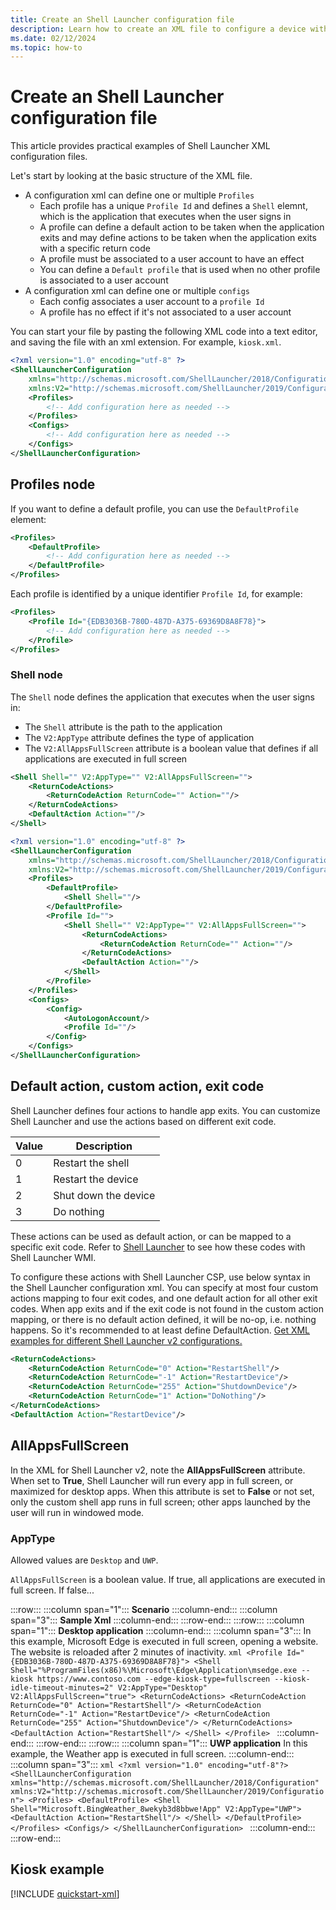 ```yaml
---
title: Create an Shell Launcher configuration file
description: Learn how to create an XML file to configure a device with Shell Launcher.
ms.date: 02/12/2024
ms.topic: how-to
---
```


# Create an Shell Launcher configuration file

This article provides practical examples of Shell Launcher XML configuration files.

Let's start by looking at the basic structure of the XML file.

- A configuration xml can define one or multiple `Profiles`
  - Each profile has a unique `Profile Id` and defines a `Shell` elemnt, which is the application that executes when the user signs in
  - A profile can define a default action to be taken when the application exits and may define actions to be taken when the application exits with a specific return code
  - A profile must be associated to a user account to have an effect
  - You can define a `Default profile` that is used when no other profile is associated to a user account
- A configuration xml can define one or multiple `configs`
  - Each config associates a user account to a `profile Id`
  - A profile has no effect if it's not associated to a user account

You can start your file by pasting the following XML code into a text editor, and saving the file with an xml extension. For example, `kiosk.xml`.

```xml
<?xml version="1.0" encoding="utf-8" ?>
<ShellLauncherConfiguration
    xmlns="http://schemas.microsoft.com/ShellLauncher/2018/Configuration"
    xmlns:V2="http://schemas.microsoft.com/ShellLauncher/2019/Configuration">
    <Profiles>
        <!-- Add configuration here as needed -->
    </Profiles>
    <Configs>
        <!-- Add configuration here as needed -->
    </Configs>
</ShellLauncherConfiguration>
```

## Profiles node

If you want to define a default profile, you can use the `DefaultProfile` element:

```xml
<Profiles>
    <DefaultProfile>
        <!-- Add configuration here as needed -->
    </DefaultProfile>
</Profiles>
```

Each profile is identified by a unique identifier `Profile Id`, for example:

```xml
<Profiles>
    <Profile Id="{EDB3036B-780D-487D-A375-69369D8A8F78}">
        <!-- Add configuration here as needed -->
    </Profile>
</Profiles>
```

### Shell node

The `Shell` node defines the application that executes when the user signs in:

- The `Shell` attribute is the path to the application
- The `V2:AppType` attribute defines the type of application
- The `V2:AllAppsFullScreen` attribute is a boolean value that defines if all applications are executed in full screen

```xml
<Shell Shell="" V2:AppType="" V2:AllAppsFullScreen="">
    <ReturnCodeActions>
        <ReturnCodeAction ReturnCode="" Action=""/>
    </ReturnCodeActions>
    <DefaultAction Action=""/>
</Shell>
```


```xml
<?xml version="1.0" encoding="utf-8" ?>
<ShellLauncherConfiguration
    xmlns="http://schemas.microsoft.com/ShellLauncher/2018/Configuration"
    xmlns:V2="http://schemas.microsoft.com/ShellLauncher/2019/Configuration">
    <Profiles>
        <DefaultProfile>
            <Shell Shell=""/>
        </DefaultProfile>
        <Profile Id="">
            <Shell Shell="" V2:AppType="" V2:AllAppsFullScreen="">
                <ReturnCodeActions>
                    <ReturnCodeAction ReturnCode="" Action=""/>
                </ReturnCodeActions>
                <DefaultAction Action=""/>
            </Shell>
        </Profile>
    </Profiles>
    <Configs>
        <Config>
            <AutoLogonAccount/>
            <Profile Id=""/>
        </Config>
    </Configs>
</ShellLauncherConfiguration>
```

## Default action, custom action, exit code

Shell Launcher defines four actions to handle app exits. You can customize Shell Launcher and use the actions based on different exit code.

| Value | Description |
|--|--|
| 0 | Restart the shell |
| 1 | Restart the device |
| 2 | Shut down the device |
| 3 | Do nothing |

These actions can be used as default action, or can be mapped to a specific exit code. Refer to [Shell Launcher](/windows-hardware/customize/enterprise/wesl-usersettingsetcustomshell) to see how these codes with Shell Launcher WMI.

To configure these actions with Shell Launcher CSP, use below syntax in the Shell Launcher configuration xml. You can specify at most four custom actions mapping to four exit codes, and one default action for all other exit codes. When app exits and if the exit code is not found in the custom action mapping, or there is no default action defined, it will be no-op, i.e. nothing happens. So it's recommended to at least define DefaultAction. [Get XML examples for different Shell Launcher v2 configurations.](https://github.com/Microsoft/Windows-iotcore-samples/tree/develop/Samples/ShellLauncherV2)

``` xml
<ReturnCodeActions>
    <ReturnCodeAction ReturnCode="0" Action="RestartShell"/>
    <ReturnCodeAction ReturnCode="-1" Action="RestartDevice"/>
    <ReturnCodeAction ReturnCode="255" Action="ShutdownDevice"/>
    <ReturnCodeAction ReturnCode="1" Action="DoNothing"/>
</ReturnCodeActions>
<DefaultAction Action="RestartDevice"/>
```

## AllAppsFullScreen

In the XML for Shell Launcher v2, note the **AllAppsFullScreen** attribute. When set to **True**, Shell Launcher will run every app in full screen, or maximized for desktop apps. When this attribute is set to **False** or not set, only the custom shell app runs in full screen; other apps launched by the user will run in windowed mode.

### AppType

Allowed values are `Desktop` and `UWP`.

`AllAppsFullScreen` is a boolean value. If true, all applications are executed in full screen. If false...

:::row:::
    :::column span="1":::
    **Scenario**
    :::column-end:::
    :::column span="3":::
    **Sample Xml**
    :::column-end:::
:::row-end:::
:::row:::
    :::column span="1":::
    **Desktop application**
    :::column-end:::
    :::column span="3":::
    In this example, Microsoft Edge is executed in full screen, opening a website. The website is reloaded after 2 minutes of inactivity.
    ```xml
    <Profile Id="{EDB3036B-780D-487D-A375-69369D8A8F78}">
        <Shell Shell="%ProgramFiles(x86)%\Microsoft\Edge\Application\msedge.exe --kiosk https://www.contoso.com --edge-kiosk-type=fullscreen --kiosk-idle-timeout-minutes=2" V2:AppType="Desktop" V2:AllAppsFullScreen="true">
            <ReturnCodeActions>
                <ReturnCodeAction ReturnCode="0" Action="RestartShell"/>
                <ReturnCodeAction ReturnCode="-1" Action="RestartDevice"/>
                <ReturnCodeAction ReturnCode="255" Action="ShutdownDevice"/>
            </ReturnCodeActions>
            <DefaultAction Action="RestartShell"/>
        </Shell>
    </Profile>
    ```
    :::column-end:::
:::row-end:::
:::row:::
    :::column span="1":::
    **UWP application**
    In this example, the Weather app is executed in full screen.
    :::column-end:::
    :::column span="3":::
    ```xml
    <?xml version="1.0" encoding="utf-8"?>
    <ShellLauncherConfiguration xmlns="http://schemas.microsoft.com/ShellLauncher/2018/Configuration"
    xmlns:V2="http://schemas.microsoft.com/ShellLauncher/2019/Configuration">
      <Profiles>
        <DefaultProfile>
          <Shell Shell="Microsoft.BingWeather_8wekyb3d8bbwe!App" V2:AppType="UWP">
            <DefaultAction Action="RestartShell"/>
          </Shell>
        </DefaultProfile>
      </Profiles>
      <Configs/>
    </ShellLauncherConfiguration>
    ```
    :::column-end:::
:::row-end:::

## Kiosk example

[!INCLUDE [quickstart-xml](../includes/quickstart-xml.md)]



<!--troubleshooting
Event Viewer
Run "eventvwr.msc"
Navigate to "Applications and Services Logs"
There are 2 areas of your interests:
"Microsoft-Windows-AssignedAccess"
"Microsoft-Windows-AssignedAccessBroker"
Before any repro, it's recommended to enable "Operational" channel to get the most of logs.
TraceLogging
<TBD>

Registry Key
These locations contain the latest Assigned Access Configuration:

HKLM\SOFTWARE\Microsoft\Windows\AssignedAccessConfiguration
HKLM\SOFTWARE\Microsoft\Windows\AssignedAccessCsp
These locations contain the latest "evaluated" configuration for each sign-in user:

"HKCU\SOFTWARE\Microsoft\Windows\AssignedAccessConfiguration" (If it doesn't exist, it means no Assigned Access to be enforced for this user.)
-->
